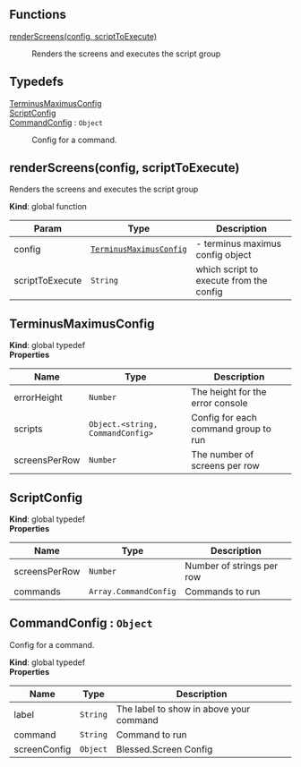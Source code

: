 ## Functions

<dl>
<dt><a href="#renderScreens">renderScreens(config, scriptToExecute)</a></dt>
<dd><p>Renders the screens and executes the script group</p>
</dd>
</dl>

## Typedefs

<dl>
<dt><a href="#TerminusMaximusConfig">TerminusMaximusConfig</a></dt>
<dd></dd>
<dt><a href="#ScriptConfig">ScriptConfig</a></dt>
<dd></dd>
<dt><a href="#CommandConfig">CommandConfig</a> : <code>Object</code></dt>
<dd><p>Config for a command.</p>
</dd>
</dl>

<a name="renderScreens"></a>

## renderScreens(config, scriptToExecute)
Renders the screens and executes the script group

**Kind**: global function  

| Param | Type | Description |
| --- | --- | --- |
| config | [<code>TerminusMaximusConfig</code>](#TerminusMaximusConfig) | - terminus maximus config object |
| scriptToExecute | <code>String</code> | which script to execute from the config |

<a name="TerminusMaximusConfig"></a>

## TerminusMaximusConfig
**Kind**: global typedef  
**Properties**

| Name | Type | Description |
| --- | --- | --- |
| errorHeight | <code>Number</code> | The height for the error console |
| scripts | <code>Object.&lt;string, CommandConfig&gt;</code> | Config for each command group to run |
| screensPerRow | <code>Number</code> | The number of screens per row |

<a name="ScriptConfig"></a>

## ScriptConfig
**Kind**: global typedef  
**Properties**

| Name | Type | Description |
| --- | --- | --- |
| screensPerRow | <code>Number</code> | Number of strings per row |
| commands | <code>Array.CommandConfig</code> | Commands to run |

<a name="CommandConfig"></a>

## CommandConfig : <code>Object</code>
Config for a command.

**Kind**: global typedef  
**Properties**

| Name | Type | Description |
| --- | --- | --- |
| label | <code>String</code> | The label to show in above your command |
| command | <code>String</code> | Command to run |
| screenConfig | <code>Object</code> | Blessed.Screen Config |

